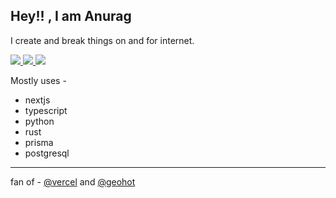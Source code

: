 
## Hey!! , I am Anurag

I create and break things on and for internet. 

<a href="https://twitter.com/theanuragdev"> <img src="https://img.shields.io/twitter/follow/theanuragdev?style=social"> </a>
<a href="https://github.com/anuragts"> <img src="https://img.shields.io/github/followers/anuragts?style=social"> </a>
<a href="https://anuragdev.me"> <img src="https://img.shields.io/badge/site-anuragdev-orange"> </a>

Mostly uses - 

- nextjs
- typescript
- python
- rust
- prisma
- postgresql

---

fan of - [@vercel](https://github.com/vercel/vercel) and [@geohot](https://github.com/geohot)
